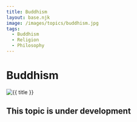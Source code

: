 ```yaml
---
title: Buddhism
layout: base.njk
image: /images/topics/buddhism.jpg
tags:
  - Buddhism
  - Religion
  - Philosophy
---
```


# Buddhism

<img src="{{ image }}" alt="{{ title }}" class="topic-page-image">

## This topic is under development
